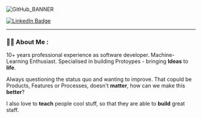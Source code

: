 ![GitHub_BANNER](https://github.com/Tobander/Tobander/assets/45336196/1f2f6333-79b4-46ce-b604-6967469870ec)

<div id="badges">
  <a href="[your-linkedin-URL](https://www.linkedin.com/in/tobias-laemmle/)">
    <img src="https://img.shields.io/badge/LinkedIn-blue?style=for-the-badge&logo=linkedin&logoColor=white" alt="LinkedIn Badge"/>
  </a>
</div>

---

### :man_technologist: About Me :

10+ years professional experience as software developer. Machine-Learning Enthusiast. Specialised in building Protoypes - bringing **Ideas** to **life**.

Always questioning the status quo and wanting to improve. That copuld be Products, Features or Processes, doesn't **matter**, how can we make this **better**?

I also love to **teach** people cool stuff, so that they are able to **build** great staff.
